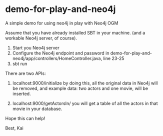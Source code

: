 # demo-for-play-and-neo4j
A simple demo for using neo4j in play with Neo4j OGM

Assume that you have already installed SBT in your machine. (and a workable Neo4j server, of course).

1. Start you Neo4j server
2. Configure the Neo4j endpoint and password in demo-for-play-and-neo4j/app/controllers/HomeController.java, line 23-25
3. sbt run

There are two APIs:
1. localhost:9000/initialize
by doing this, all the original data in Neo4j will be removed, and example data: two actors and one movie, will be inserted.

2. localhost:9000/getActorsIn/<MovieName>
you will get a table of all the actors in that movie in your database.

Hope this can help!

Best,
Kai
